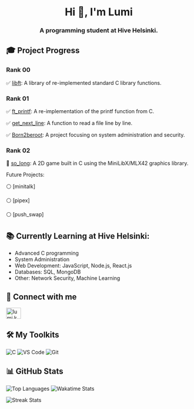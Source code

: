 <h1 align="center">Hi 👋, I'm Lumi</h1>
<h3 align="center">A programming student at Hive Helsinki.</h3>

## 🎓 Project Progress

### Rank 00
✅ [libft](https://github.com/lkilpela/libft): A library of re-implemented standard C library functions.

### Rank 01
✅ [ft_printf](https://github.com/lkilpela/ft_printf): A re-implementation of the printf function from C.

✅ [get_next_line](https://github.com/lkilpela/get_next_line): A function to read a file line by line.

✅ [Born2beroot](https://github.com/lkilpela/Born2beRoot): A project focusing on system administration and security.

### Rank 02
🔵 [so_long](https://github.com/lkilpela/so_long): A 2D game built in C using the MiniLibX/MLX42 graphics library.

Future Projects:

⚪ [minitalk]

⚪ [pipex]

⚪ [push_swap]

## 📚 Currently Learning at Hive Helsinki:

- Advanced C programming
- System Administration
- Web Development: JavaScript, Node.js, React.js
- Databases: SQL, MongoDB
- Other: Network Security, Machine Learning

## 🤝 Connect with me
<p align="left">
<a href="https://linkedin.com/in/lkilpelainen" target="blank"><img align="center" src="https://raw.githubusercontent.com/rahuldkjain/github-profile-readme-generator/master/src/images/icons/Social/linked-in-alt.svg" alt="lumi k" height="30" width="40" /></a>
</p>

## 🛠️ My Toolkits
![C](https://img.shields.io/badge/c-%2300599C.svg?style=for-the-badge&logo=c&logoColor=white)
![VS Code](https://img.shields.io/badge/VSCode-%23007ACC.svg?style=for-the-badge&logo=visual-studio-code&logoColor=white)
![Git](https://img.shields.io/badge/Git-%23F05033.svg?style=for-the-badge&logo=git&logoColor=white)

## 📊 GitHub Stats

<!--![GitHub Stats](https://github-readme-stats.vercel.app/api?username=lkilpela&show_icons=true&theme=radical) -->

![Top Languages](https://github-readme-stats.vercel.app/api/top-langs/?username=lkilpela&layout=compact&theme=radical) ![Wakatime Stats](https://github-readme-stats.vercel.app/api/wakatime?username=@018d4d23-569f-4105-bff2-bee20b7ee25c)

![Streak Stats](https://github-readme-streak-stats.herokuapp.com/?user=lkilpela&theme=radical&stroke=FFFFFF)

<!--
## 🛠️ My Skills

- Languages: C 
- Tools: Git, VS Code
- Systems: MacOS
-->
